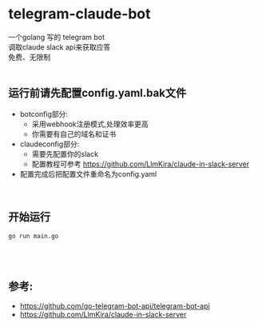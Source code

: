 # telegram-claude-bot
一个golang 写的 telegram bot<br>
调取claude slack api来获取应答<br>
免费、无限制
<br>
<br>
## 运行前请先配置config.yaml.bak文件
- botconfig部分:
    - 采用webhook注册模式,处理效率更高
    - 你需要有自己的域名和证书
- claudeconfig部分:
    - 需要先配置你的slack
    - 配置教程可参考 https://github.com/LlmKira/claude-in-slack-server
- 配置完成后把配置文件重命名为config.yaml

<br>

##  开始运行 
```
go run main.go
```


<br>
<br>

## 参考:
- https://github.com/go-telegram-bot-api/telegram-bot-api
- https://github.com/LlmKira/claude-in-slack-server